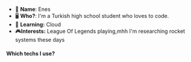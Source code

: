

- 👀 __**Name**__: Enes
- 🖥️ **Who?**: I'm a Turkish high school student who loves to code.
- 🤿 **Learning:** Cloud
- 🎮**Interests:** League Of Legends playing,mhh I'm researching rocket systems these days

#### Which techs I use?

<br/>
<br/>
